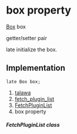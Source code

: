 
<div>

# box property

</div>


[Box](https://pub.dev/documentation/hive/2.2.3/hive/Box-class.html)
box


getter/setter pair




late initialize the box.



## Implementation

``` language-dart
late Box box;
```







1.  [talawa](../../index.md)
2.  [fetch_plugin_list](../../plugins_fetch_plugin_list/)
3.  [FetchPluginList](../../plugins_fetch_plugin_list/FetchPluginList-class.md)
4.  box property

##### FetchPluginList class







